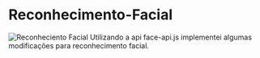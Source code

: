 # Reconhecimento-Facial

<img src="https://www.tomipasin.com/assets/images/reconhecimento.png" alt="Reconheciento Facial" />
Utilizando a api face-api.js implementei algumas modificações para reconhecimento facial.
